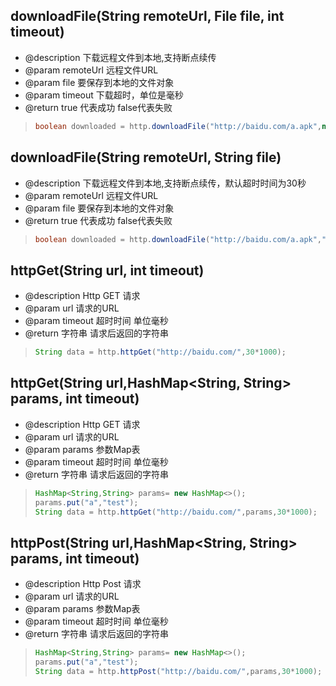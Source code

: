 
## downloadFile(String remoteUrl, File file, int timeout)
* @description 下载远程文件到本地,支持断点续传
* @param remoteUrl 远程文件URL
* @param file      要保存到本地的文件对象
* @param timeout   下载超时，单位是毫秒
* @return true 代表成功 false代表失败

> ```java
> boolean downloaded = http.downloadFile("http://baidu.com/a.apk",new File("/sdcard/a.apk"),30*1000));
> ```



## downloadFile(String remoteUrl, String file)
* @description 下载远程文件到本地,支持断点续传，默认超时时间为30秒
* @param remoteUrl 远程文件URL
* @param file      要保存到本地的文件对象
* @return true 代表成功 false代表失败

> ```java
> boolean downloaded = http.downloadFile("http://baidu.com/a.apk","/sdcard/a.apk");
> ```


## httpGet(String url, int timeout)
* @description Http GET 请求
* @param url 请求的URL
* @param timeout 超时时间 单位毫秒
* @return 字符串 请求后返回的字符串

> ```java
> String data = http.httpGet("http://baidu.com/",30*1000);
> ```


## httpGet(String url,HashMap<String, String> params, int timeout)
* @description Http GET 请求
* @param url 请求的URL
* @param params  参数Map表
* @param timeout 超时时间 单位毫秒
* @return 字符串 请求后返回的字符串

> ```java
> HashMap<String,String> params= new HashMap<>();
> params.put("a","test");
> String data = http.httpGet("http://baidu.com/",params,30*1000);
> ```



## httpPost(String url,HashMap<String, String> params, int timeout)
* @description Http Post 请求
* @param url 请求的URL
* @param params  参数Map表
* @param timeout 超时时间 单位毫秒
* @return 字符串 请求后返回的字符串

> ```java
> HashMap<String,String> params= new HashMap<>();
> params.put("a","test");
> String data = http.httpPost("http://baidu.com/",params,30*1000);
> ```

